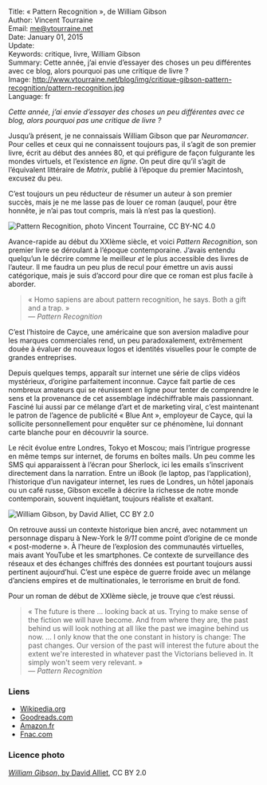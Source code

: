 Title:    « Pattern Recognition », de William Gibson  
Author:   Vincent Tourraine  
Email:    me@vtourraine.net  
Date:     January 01, 2015  
Update:   
Keywords: critique, livre, William Gibson  
Summary:  Cette année, j’ai envie d’essayer des choses un peu différentes avec ce blog, alors pourquoi pas une critique de livre ?  
Image:    http://www.vtourraine.net/blog/img/critique-gibson-pattern-recognition/pattern-recognition.jpg  
Language: fr  


_Cette année, j’ai envie d’essayer des choses un peu différentes avec ce blog, alors pourquoi pas une critique de livre ?_

Jusqu’à présent, je ne connaissais William Gibson que par *Neuromancer*. Pour celles et ceux qui ne connaissent toujours pas, il s’agit de son premier livre, écrit au début des années 80, et qui préfigure de façon fulgurante les mondes virtuels, et l’existence _en ligne_. On peut dire qu’il s’agit de l’équivalent littéraire de *Matrix*, publié à l’époque du premier Macintosh, excusez du peu. 

C’est toujours un peu réducteur de résumer un auteur à son premier succès, mais je ne me lasse pas de louer ce roman (auquel, pour être honnête, je n’ai pas tout compris, mais là n’est pas la question). 

![_Pattern Recognition_, photo Vincent Tourraine, CC BY-NC 4.0][Cover]

Avance-rapide au début du XXIème siècle, et voici *Pattern Recognition*, son premier livre se déroulant à l’époque contemporaine. J’avais entendu quelqu’un le décrire comme le meilleur *et* le plus accessible des livres de l’auteur. Il me faudra un peu plus de recul pour émettre un avis aussi catégorique, mais je suis d’accord pour dire que ce roman est plus facile à aborder. 

> « Homo sapiens are about pattern recognition, he says. Both a gift and a trap. »  
> — _Pattern Recognition_

C’est l’histoire de Cayce, une américaine que son aversion maladive pour les marques commerciales rend, un peu paradoxalement, extrêmement douée à évaluer de nouveaux logos et identités visuelles pour le compte de grandes entreprises. 

Depuis quelques temps, apparaît sur internet une série de clips vidéos mystérieux, d’origine parfaitement inconnue. Cayce fait partie de ces nombreux amateurs qui se réunissent en ligne pour tenter de comprendre le sens et la provenance de cet assemblage indéchiffrable mais passionnant. Fasciné lui aussi par ce mélange d’art et de marketing viral, c’est maintenant le patron de l’agence de publicité « Blue Ant », employeur de Cayce, qui la sollicite personnellement pour enquêter sur ce phénomène, lui donnant carte blanche pour en découvrir la source. 

Le récit évolue entre Londres, Tokyo et Moscou; mais l’intrigue progresse en même temps sur internet, de forums en boîtes mails. Un peu comme les SMS qui apparaissent à l’écran pour Sherlock, ici les emails s’inscrivent directement dans la narration. Entre un iBook (le laptop, pas l’application), l’historique d’un navigateur internet, les rues de Londres, un hôtel japonais ou un café russe, Gibson excelle à décrire la richesse de notre monde contemporain, souvent inquiétant, toujours réaliste et exaltant. 

![_William Gibson_, by David Alliet, CC BY 2.0][Gibson]

On retrouve aussi un contexte historique bien ancré, avec notamment un personnage disparu à New-York le _9/11_ comme point d’origine de ce monde « post-moderne ». À l’heure de l’explosion des communautés virtuelles, mais avant YouTube et les smartphones. Ce contexte de surveillance des réseaux et des échanges chiffrés des données est pourtant toujours aussi pertinent aujourd’hui. C’est une espèce de guerre froide avec un mélange d’anciens empires et de multinationales, le terrorisme en bruit de fond.

Pour un roman de début de XXIème siècle, je trouve que c’est réussi.  

> « The future is there ... looking back at us. Trying to make sense of the fiction we will have become. And from where they are, the past behind us will look nothing at all like the past we imagine behind us now. ... I only know that the one constant in history is change: The past changes. Our version of the past will interest the future about the extent we're interested in whatever past the Victorians believed in. It simply won't seem very relevant. »  
> — _Pattern Recognition_


### Liens

- [Wikipedia.org](http://en.wikipedia.org/wiki/Pattern_Recognition_(novel))
- [Goodreads.com](https://www.goodreads.com/book/show/22320.Pattern_Recognition)
- [Amazon.fr](http://www.amazon.fr/dp/0425198685)
- [Fnac.com](http://livre.fnac.com/mp4856077/Pattern-Recognition)


### Licence photo

[_William Gibson_, by David Alliet](https://www.flickr.com/photos/nowherenear/1346415385), CC BY 2.0


[Cover]:  http://www.vtourraine.net/blog/img/critique-gibson-pattern-recognition/pattern-recognition.jpg
[Gibson]: http://www.vtourraine.net/blog/img/critique-gibson-pattern-recognition/william-gibson-by-david-alliet.jpg
